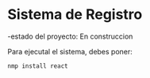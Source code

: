 <h1> Sistema de Registro</h1>

-estado del proyecto: En construccion 

Para ejecutal el sistema, debes poner:

```nmp install react```
